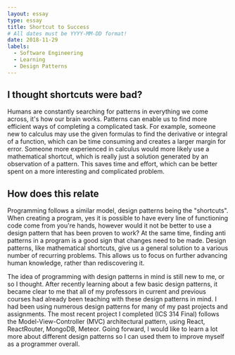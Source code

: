 ```yaml
---
layout: essay
type: essay
title: Shortcut to Success
# All dates must be YYYY-MM-DD format!
date: 2018-11-29
labels:
  - Software Engineering
  - Learning
  - Design Patterns
---
```


<h2>I thought shortcuts were bad?</h2>
Humans are constantly searching for patterns in everything we come across, it's how our brain works. Patterns can enable us to find more efficient ways of completing a complicated task. For example, someone new to calculus may use the given formulas to find the derivative or integral of a function, which can be time consuming and creates a larger margin for error. Someone more experienced in calculus would more likely use a mathematical shortcut, which is really just a solution generated by an observation of a pattern. This saves time and effort, which can be better spent on a more interesting and complicated problem.

<h2>How does this relate</h2>
Programming follows a similar model, design patterns being the "shortcuts". When creating a program, yes it is possible to have every line of functioning code come from you're hands, however would it not be better to use a design pattern that has been proven to work? At the same time, finding anti patterns in a program is a good sign that changes need to be made. Design patterns, like mathematical shortcuts, give us a general solution to a various number of recurring problems. This allows us to focus on further advancing human knowledge, rather than rediscovering it.

The idea of programming with design patterns in mind is still new to me, or so I thought. After recently learning about a few basic design patterns, it became clear to me that all of my professors in current and previous courses had already been teaching with these design patterns in mind. I had been using numerous design patterns for many of my past projects and assignments. The most recent project I completed (ICS 314 Final) follows the Model-View-Controller (MVC) architectural pattern, using React, ReactRouter, MongoDB, Meteor. Going forward, I would like to learn a lot more about different design patterns so I can used them to improve myself as a programmer overall. 








